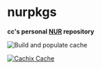 # nurpkgs

**cc's personal [NUR](https://github.com/nix-community/NUR) repository**

![Build and populate cache](https://github.com/chillcicada/nurpkgs/workflows/Build%20and%20populate%20cache/badge.svg)

[![Cachix Cache](https://img.shields.io/badge/cachix-chillcicada-blue.svg)](https://chillcicada.cachix.org)
